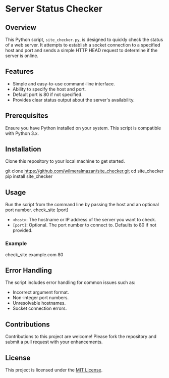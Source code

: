 # Server Status Checker

## Overview
This Python script, `site_checker.py`, is designed to quickly check the status of a web server. It attempts to establish a socket connection to a specified host and port and sends a simple HTTP HEAD request to determine if the server is online.

## Features
- Simple and easy-to-use command-line interface.
- Ability to specify the host and port.
- Default port is 80 if not specified.
- Provides clear status output about the server's availability.

## Prerequisites
Ensure you have Python installed on your system. This script is compatible with Python 3.x.

## Installation
Clone this repository to your local machine to get started.

git clone https://github.com/wilmeralmazan/site_checker.git
cd site_checker
pip install site_checker

## Usage
Run the script from the command line by passing the host and an optional port number.
check_site <host> [port]

- `<host>`: The hostname or IP address of the server you want to check.
- `[port]`: Optional. The port number to connect to. Defaults to 80 if not provided.

### Example
check_site example.com 80


## Error Handling
The script includes error handling for common issues such as:
- Incorrect argument format.
- Non-integer port numbers.
- Unresolvable hostnames.
- Socket connection errors.

## Contributions
Contributions to this project are welcome! Please fork the repository and submit a pull request with your enhancements.

## License
This project is licensed under the [MIT License](LICENSE).

